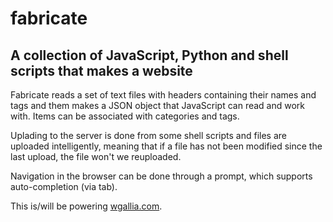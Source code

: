fabricate
=========

A collection of JavaScript, Python and shell scripts that makes a website 
-------------------------------------------------------------------------

Fabricate reads a set of text files with headers containing their names and tags and them makes a JSON object that JavaScript can read and work with. Items can be associated with categories and tags. 

Uplading to the server is done from some shell scripts and files are uploaded intelligently, meaning that if a file has not been modified since the last upload, the file won't we reuploaded.

Navigation in the browser can be done through a prompt, which supports auto-completion (via tab).

This is/will be powering [wgallia.com](http://wgallia.com).